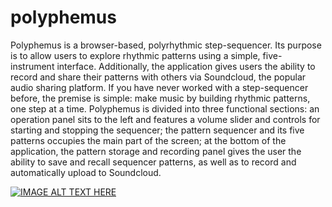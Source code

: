 # polyphemus
Polyphemus is a browser-based, polyrhythmic step-sequencer. Its purpose is to allow users to explore rhythmic patterns using a simple, five-instrument interface. Additionally, the application gives users the ability to record and share their patterns with others via Soundcloud, the popular audio sharing platform. If you have never worked with a step-sequencer before, the premise is simple: make music by building rhythmic patterns, one step at a time. Polyphemus is divided into three functional sections: an operation panel sits to the left and features a volume slider and controls for starting and stopping the sequencer; the pattern sequencer and its five patterns occupies the main part of the screen; at the bottom of the application, the pattern storage and recording panel gives the user the ability to save and recall sequencer patterns, as well as to record and automatically upload to Soundcloud.

[![IMAGE ALT TEXT HERE](https://i.vimeocdn.com/video/572225183_100x75.webp)](https://vimeo.com/167842839)
